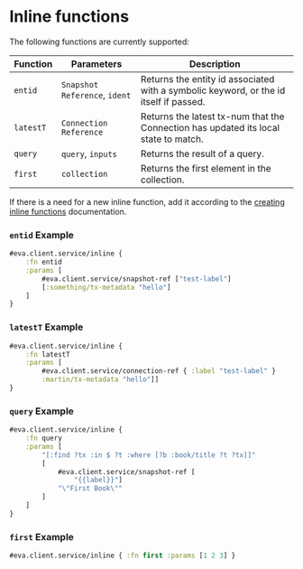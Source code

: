 # Inline functions

The following functions are currently supported:

| Function      | Parameters | Description
|----------     |------------|------------
| `entid` | `Snapshot Reference`, `ident`  | Returns the entity id associated with a symbolic keyword, or the id itself if passed.
| `latestT` | `Connection Reference` | Returns the latest tx-num that the Connection has updated its local state to match.
| `query` | `query`, `inputs` | Returns the result of a query.
| `first` | `collection` | Returns the first element in the collection.

If there is a need for a new inline function, add it according to the [creating inline functions](creating-inline-fn.md) documentation.

### `entid` Example

```clj
#eva.client.service/inline {
    :fn entid
    :params [
        #eva.client.service/snapshot-ref ["test-label"]
        [:something/tx-metadata "hello"]
    ]
}
```

### `latestT` Example

```clj
#eva.client.service/inline {
    :fn latestT
    :params [
        #eva.client.service/connection-ref { :label "test-label" } 
        :martin/tx-metadata "hello"]]
}
```

### `query` Example

```clj
#eva.client.service/inline {
    :fn query
    :params [
        "[:find ?tx :in $ ?t :where [?b :book/title ?t ?tx]]"
        [
            #eva.client.service/snapshot-ref [
                "{{label}}"]
            "\"First Book\""
        ]
    ]
}
```

### `first` Example

```clj
#eva.client.service/inline { :fn first :params [1 2 3] }
```
